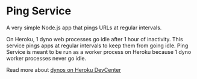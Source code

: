 Ping Service
=====

A very simple Node.js app that pings URLs at regular intervals.


On Heroku, 1 dyno web processes go idle after 1 hour of inactivity. This service pings apps at regular intervals to keep them from going idle. 
Ping Service is meant to be run as a worker process on Heroku because 1 dyno worker processes never go idle.

Read more about [dynos on Heroku DevCenter](https://devcenter.heroku.com/articles/dynos)